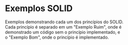 # Exemplos SOLID
  
Exemplos demonstrando cada um dos princípios do SOLID.  
Cada princípio é separado em um "Exemplo Ruim", onde é  
demonstrado um código sem o princípio implementado, e  
o "Exemplo Bom", onde o princípio é implementado.